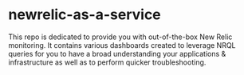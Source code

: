 # newrelic-as-a-service
This repo is dedicated to provide you with out-of-the-box New Relic monitoring. It contains various dashboards created to leverage NRQL queries for you to have a broad understanding your applications &amp; infrastructure as well as to perform quicker troubleshooting.
